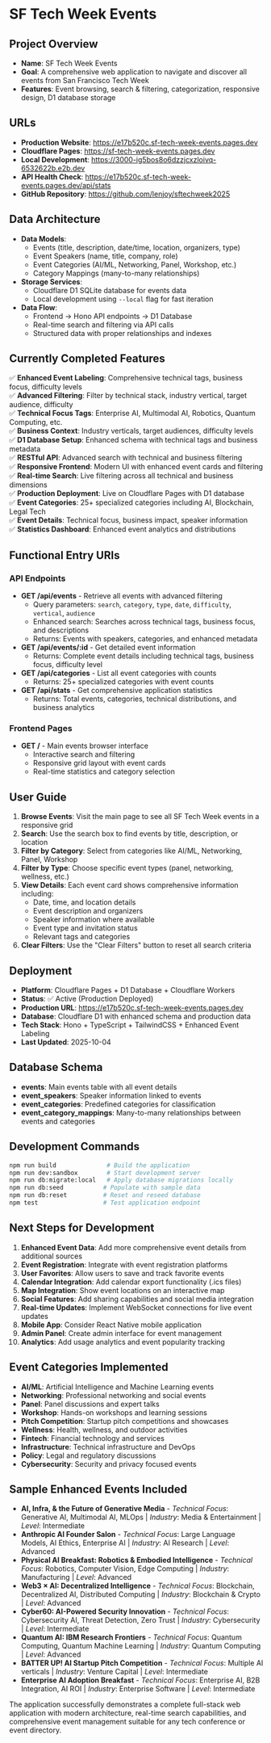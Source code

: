 # SF Tech Week Events

## Project Overview
- **Name**: SF Tech Week Events
- **Goal**: A comprehensive web application to navigate and discover all events from San Francisco Tech Week
- **Features**: Event browsing, search & filtering, categorization, responsive design, D1 database storage

## URLs
- **Production Website**: https://e17b520c.sf-tech-week-events.pages.dev
- **Cloudflare Pages**: https://sf-tech-week-events.pages.dev
- **Local Development**: https://3000-ig5bos8o6dzzjcxzloivq-6532622b.e2b.dev
- **API Health Check**: https://e17b520c.sf-tech-week-events.pages.dev/api/stats
- **GitHub Repository**: https://github.com/lenjoy/sftechweek2025

## Data Architecture
- **Data Models**: 
  - Events (title, description, date/time, location, organizers, type)
  - Event Speakers (name, title, company, role)
  - Event Categories (AI/ML, Networking, Panel, Workshop, etc.)
  - Category Mappings (many-to-many relationships)
- **Storage Services**: 
  - Cloudflare D1 SQLite database for events data
  - Local development using `--local` flag for fast iteration
- **Data Flow**: 
  - Frontend → Hono API endpoints → D1 Database
  - Real-time search and filtering via API calls
  - Structured data with proper relationships and indexes

## Currently Completed Features
✅ **Enhanced Event Labeling**: Comprehensive technical tags, business focus, difficulty levels  
✅ **Advanced Filtering**: Filter by technical stack, industry vertical, target audience, difficulty  
✅ **Technical Focus Tags**: Enterprise AI, Multimodal AI, Robotics, Quantum Computing, etc.  
✅ **Business Context**: Industry verticals, target audiences, difficulty levels  
✅ **D1 Database Setup**: Enhanced schema with technical tags and business metadata  
✅ **RESTful API**: Advanced search with technical and business filtering  
✅ **Responsive Frontend**: Modern UI with enhanced event cards and filtering  
✅ **Real-time Search**: Live filtering across all technical and business dimensions  
✅ **Production Deployment**: Live on Cloudflare Pages with D1 database  
✅ **Event Categories**: 25+ specialized categories including AI, Blockchain, Legal Tech  
✅ **Event Details**: Technical focus, business impact, speaker information  
✅ **Statistics Dashboard**: Enhanced event analytics and distributions  

## Functional Entry URIs
### API Endpoints
- **GET /api/events** - Retrieve all events with advanced filtering
  - Query parameters: `search`, `category`, `type`, `date`, `difficulty`, `vertical`, `audience`
  - Enhanced search: Searches across technical tags, business focus, and descriptions
  - Returns: Events with speakers, categories, and enhanced metadata
- **GET /api/events/:id** - Get detailed event information
  - Returns: Complete event details including technical tags, business focus, difficulty level
- **GET /api/categories** - List all event categories with counts
  - Returns: 25+ specialized categories with event counts
- **GET /api/stats** - Get comprehensive application statistics
  - Returns: Total events, categories, technical distributions, and business analytics

### Frontend Pages
- **GET /** - Main events browser interface
  - Interactive search and filtering
  - Responsive grid layout with event cards
  - Real-time statistics and category selection

## User Guide
1. **Browse Events**: Visit the main page to see all SF Tech Week events in a responsive grid
2. **Search**: Use the search box to find events by title, description, or location
3. **Filter by Category**: Select from categories like AI/ML, Networking, Panel, Workshop
4. **Filter by Type**: Choose specific event types (panel, networking, wellness, etc.)
5. **View Details**: Each event card shows comprehensive information including:
   - Date, time, and location details
   - Event description and organizers
   - Speaker information where available
   - Event type and invitation status
   - Relevant tags and categories
6. **Clear Filters**: Use the "Clear Filters" button to reset all search criteria

## Deployment
- **Platform**: Cloudflare Pages + D1 Database + Cloudflare Workers
- **Status**: ✅ Active (Production Deployed)
- **Production URL**: https://e17b520c.sf-tech-week-events.pages.dev
- **Database**: Cloudflare D1 with enhanced schema and production data
- **Tech Stack**: Hono + TypeScript + TailwindCSS + Enhanced Event Labeling
- **Last Updated**: 2025-10-04

## Database Schema
- **events**: Main events table with all event details
- **event_speakers**: Speaker information linked to events
- **event_categories**: Predefined categories for classification
- **event_category_mappings**: Many-to-many relationships between events and categories

## Development Commands
```bash
npm run build              # Build the application
npm run dev:sandbox        # Start development server
npm run db:migrate:local   # Apply database migrations locally
npm run db:seed           # Populate with sample data
npm run db:reset          # Reset and reseed database
npm test                  # Test application endpoint
```

## Next Steps for Development
1. **Enhanced Event Data**: Add more comprehensive event details from additional sources
2. **Event Registration**: Integrate with event registration platforms
3. **User Favorites**: Allow users to save and track favorite events
4. **Calendar Integration**: Add calendar export functionality (.ics files)
5. **Map Integration**: Show event locations on an interactive map
6. **Social Features**: Add sharing capabilities and social media integration
7. **Real-time Updates**: Implement WebSocket connections for live event updates
8. **Mobile App**: Consider React Native mobile application
9. **Admin Panel**: Create admin interface for event management
10. **Analytics**: Add usage analytics and event popularity tracking

## Event Categories Implemented
- **AI/ML**: Artificial Intelligence and Machine Learning events
- **Networking**: Professional networking and social events  
- **Panel**: Panel discussions and expert talks
- **Workshop**: Hands-on workshops and learning sessions
- **Pitch Competition**: Startup pitch competitions and showcases
- **Wellness**: Health, wellness, and outdoor activities
- **Fintech**: Financial technology and services
- **Infrastructure**: Technical infrastructure and DevOps
- **Policy**: Legal and regulatory discussions
- **Cybersecurity**: Security and privacy focused events

## Sample Enhanced Events Included
- **AI, Infra, & the Future of Generative Media** - *Technical Focus*: Generative AI, Multimodal AI, MLOps | *Industry*: Media & Entertainment | *Level*: Intermediate
- **Anthropic AI Founder Salon** - *Technical Focus*: Large Language Models, AI Ethics, Enterprise AI | *Industry*: AI Research | *Level*: Advanced  
- **Physical AI Breakfast: Robotics & Embodied Intelligence** - *Technical Focus*: Robotics, Computer Vision, Edge Computing | *Industry*: Manufacturing | *Level*: Advanced
- **Web3 × AI: Decentralized Intelligence** - *Technical Focus*: Blockchain, Decentralized AI, Distributed Computing | *Industry*: Blockchain & Crypto | *Level*: Advanced
- **Cyber60: AI-Powered Security Innovation** - *Technical Focus*: Cybersecurity AI, Threat Detection, Zero Trust | *Industry*: Cybersecurity | *Level*: Intermediate
- **Quantum AI: IBM Research Frontiers** - *Technical Focus*: Quantum Computing, Quantum Machine Learning | *Industry*: Quantum Computing | *Level*: Advanced
- **BATTER UP! AI Startup Pitch Competition** - *Technical Focus*: Multiple AI verticals | *Industry*: Venture Capital | *Level*: Intermediate
- **Enterprise AI Adoption Breakfast** - *Technical Focus*: Enterprise AI, B2B Integration, AI ROI | *Industry*: Enterprise Software | *Level*: Intermediate

The application successfully demonstrates a complete full-stack web application with modern architecture, real-time search capabilities, and comprehensive event management suitable for any tech conference or event directory.
